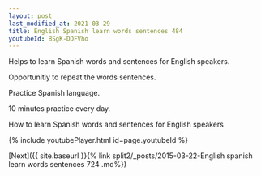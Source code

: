 ```yaml
---
layout: post
last_modified_at: 2021-03-29
title: English Spanish learn words sentences 484 
youtubeId: BSgK-DDFVho
---
```

 
 
Helps to learn Spanish words and sentences for English speakers.

Opportunitiy to repeat the words sentences. 

Practice Spanish language. 
 
10 minutes practice every day. 
 
How to learn Spanish words and sentences for English speakers 
 
{% include youtubePlayer.html id=page.youtubeId %}
 
 
[Next]({{ site.baseurl }}{% link  split2/_posts/2015-03-22-English spanish learn words sentences 724 .md%})
 
